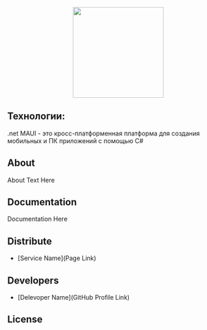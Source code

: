 <p align="center">
      <img src="https://i.ibb.co/Yk36TVM/2022-09-03-221214343.png" width="206">
</p>

## Технологии:
<p>.net MAUI - это кросс-платформенная платформа для создания мобильных и ПК приложений с помощью C#</p>

## About

About Text Here

## Documentation

Documentation Here

## Distribute

- [Service Name](Page Link)


## Developers

- [Delevoper Name](GitHub Profile Link)

## License
